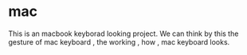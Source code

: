 # mac

This is an macbook keyborad looking project. We can think by this the gesture of mac keyboard , the working , how , mac keyboard looks.  
